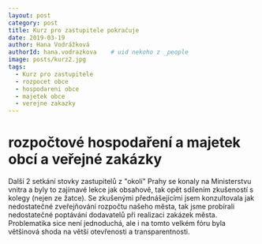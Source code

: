 ```yaml
---
layout: post
category: post
title: Kurz pro zastupitele pokračuje   
date: 2019-03-19
author: Hana Vodrážková
authorId: hana.vodrazkova    # uid nekoho z _people
image: posts/kurz2.jpg
tags:
  - Kurz pro zastupitele
  - rozpocet obce
  - hospodareni obce
  - majetek obce
  - verejne zakazky
---
```


# rozpočtové hospodaření a majetek obcí a veřejné zakázky

Další 2 setkání stovky zastupitelů z "okolí" Prahy se konaly na Ministerstvu vnitra a byly to zajímavé lekce jak obsahově, tak opět sdílením zkušeností s kolegy (nejen ze žatce).
Se zkušenými přednášejícími jsem konzultovala jak nedostatečné zveřejňování rozpočtu našeho města, tak jsme probírali nedostatečné poptávání dodavatelů při realizaci zakázek města.
Problematika sice není jednoduchá, ale i na tomto velkém fóru byla většinová shoda na větší otevřenosti a transparentnosti.
